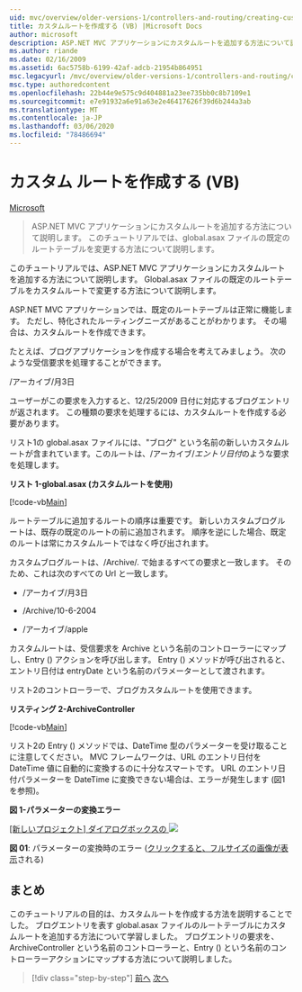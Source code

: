 ```yaml
---
uid: mvc/overview/older-versions-1/controllers-and-routing/creating-custom-routes-vb
title: カスタムルートを作成する (VB) |Microsoft Docs
author: microsoft
description: ASP.NET MVC アプリケーションにカスタムルートを追加する方法について説明します。 このチュートリアルでは、global.asax ファイルの既定のルートテーブルを変更する方法について説明します。
ms.author: riande
ms.date: 02/16/2009
ms.assetid: 6ac5758b-6199-42af-adcb-21954b864951
msc.legacyurl: /mvc/overview/older-versions-1/controllers-and-routing/creating-custom-routes-vb
msc.type: authoredcontent
ms.openlocfilehash: 22b44e9e575c9d404881a23ee735bb0c8b7109e1
ms.sourcegitcommit: e7e91932a6e91a63e2e46417626f39d6b244a3ab
ms.translationtype: MT
ms.contentlocale: ja-JP
ms.lasthandoff: 03/06/2020
ms.locfileid: "78486694"
---
```

# <a name="creating-custom-routes-vb"></a>カスタム ルートを作成する (VB)

[Microsoft](https://github.com/microsoft)

> ASP.NET MVC アプリケーションにカスタムルートを追加する方法について説明します。 このチュートリアルでは、global.asax ファイルの既定のルートテーブルを変更する方法について説明します。

このチュートリアルでは、ASP.NET MVC アプリケーションにカスタムルートを追加する方法について説明します。 Global.asax ファイルの既定のルートテーブルをカスタムルートで変更する方法について説明します。

ASP.NET MVC アプリケーションでは、既定のルートテーブルは正常に機能します。 ただし、特化されたルーティングニーズがあることがわかります。 その場合は、カスタムルートを作成できます。

たとえば、ブログアプリケーションを作成する場合を考えてみましょう。 次のような受信要求を処理することができます。

/アーカイブ/月3日

ユーザーがこの要求を入力すると、12/25/2009 日付に対応するブログエントリが返されます。 この種類の要求を処理するには、カスタムルートを作成する必要があります。

リスト1の global.asax ファイルには、"ブログ" という名前の新しいカスタムルートが含まれています。このルートは、/アーカイブ/*エントリ日付*のような要求を処理します。

**リスト 1-global.asax (カスタムルートを使用)**

[!code-vb[Main](creating-custom-routes-vb/samples/sample1.vb)]

ルートテーブルに追加するルートの順序は重要です。 新しいカスタムブログルートは、既存の既定のルートの前に追加されます。 順序を逆にした場合、既定のルートは常にカスタムルートではなく呼び出されます。

カスタムブログルートは、/Archive/. で始まるすべての要求と一致します。 そのため、これは次のすべての Url と一致します。

- /アーカイブ/月3日

- /Archive/10-6-2004

- /アーカイブ/apple

カスタムルートは、受信要求を Archive という名前のコントローラーにマップし、Entry () アクションを呼び出します。 Entry () メソッドが呼び出されると、エントリ日付は entryDate という名前のパラメーターとして渡されます。

リスト2のコントローラーで、ブログカスタムルートを使用できます。

**リスティング 2-ArchiveController**

[!code-vb[Main](creating-custom-routes-vb/samples/sample2.vb)]

リスト2の Entry () メソッドでは、DateTime 型のパラメーターを受け取ることに注意してください。 MVC フレームワークは、URL のエントリ日付を DateTime 値に自動的に変換するのに十分なスマートです。 URL のエントリ日付パラメーターを DateTime に変換できない場合は、エラーが発生します (図1を参照)。

**図 1-パラメーターの変換エラー**

[[新しいプロジェクト] ダイアログボックスの ![](creating-custom-routes-vb/_static/image1.jpg)](creating-custom-routes-vb/_static/image1.png)

**図 01**: パラメーターの変換時のエラー ([クリックすると、フルサイズの画像が表示](creating-custom-routes-vb/_static/image2.png)される)

## <a name="summary"></a>まとめ

このチュートリアルの目的は、カスタムルートを作成する方法を説明することでした。 ブログエントリを表す global.asax ファイルのルートテーブルにカスタムルートを追加する方法について学習しました。 ブログエントリの要求を、ArchiveController という名前のコントローラーと、Entry () という名前のコントローラーアクションにマップする方法について説明しました。

> [!div class="step-by-step"]
> [前へ](asp-net-mvc-controller-overview-vb.md)
> [次へ](creating-a-route-constraint-vb.md)
